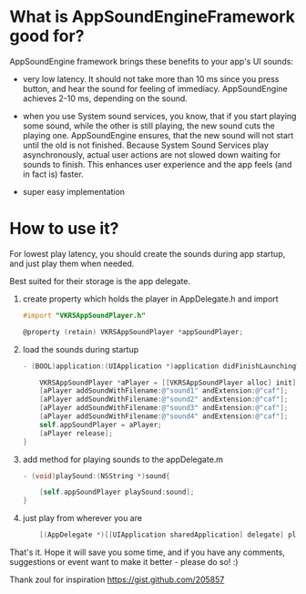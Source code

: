 What is AppSoundEngineFramework good for?
=========================================

AppSoundEngine framework brings these benefits to your app's UI sounds:

- very low latency. It should not take more than 10 ms since you press button, and hear the sound for feeling of immediacy. AppSoundEngine achieves 2-10 ms, depending on the sound.

- when you use System sound services, you know, that if you start playing some sound, while the other is still playing, the new sound cuts the playing one. AppSoundEngine ensures, that the new sound will not start until the old is not finished. Because System Sound Services play asynchronously, actual user actions are not slowed down waiting for sounds to finish. This enhances user experience and the app feels (and in fact is) faster.

- super easy implementation

How to use it?
==============

For lowest play latency, you should create the sounds during app startup, and just play them when needed.

Best suited for their storage is the app delegate.



1.  create property which holds the player in AppDelegate.h and import

	```objective-c
	#import "VKRSAppSoundPlayer.h"

	@property (retain) VKRSAppSoundPlayer *appSoundPlayer;
	```

2.  load the sounds during startup

	```objective-c
	- (BOOL)application:(UIApplication *)application didFinishLaunchingWithOptions:(NSDictionary *)launchOptions {

	    VKRSAppSoundPlayer *aPlayer = [[VKRSAppSoundPlayer alloc] init];        
	    [aPlayer addSoundWithFilename:@"sound1" andExtension:@"caf"];
	    [aPlayer addSoundWithFilename:@"sound2" andExtension:@"caf"];
	    [aPlayer addSoundWithFilename:@"sound3" andExtension:@"caf"];
	    [aPlayer addSoundWithFilename:@"sound4" andExtension:@"caf"];
	    self.appSoundPlayer = aPlayer;
	    [aPlayer release];       
	}
	```

3.  add method for playing sounds to the appDelegate.m

	```objective-c
	- (void)playSound:(NSString *)sound{	
    
	    [self.appSoundPlayer playSound:sound];          
	}
	```

4.  just play from wherever you are

	```objective-c
	    [(AppDelegate *)[[UIApplication sharedApplication] delegate] playSound:@"sound1"];
	```

That's it. Hope it will save you some time, and if you have any comments, suggestions or event want to make it better - please do so! :)

Thank zoul for inspiration https://gist.github.com/205857

